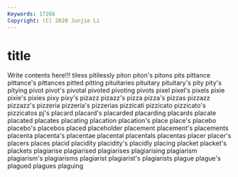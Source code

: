 ```yaml
---
Keywords: 17266
Copyright: (C) 2020 Junjie Li
---
```


# title

Write contents here!!!
tiless 
pitilessly 
piton 
piton's 
pitons 
pits 
pittance
pittance's 
pittances 
pitted 
pitting 
pituitaries 
pituitary 
pituitary's 
pity 
pity's 
pitying
pivot 
pivot's 
pivotal 
pivoted 
pivoting 
pivots 
pixel 
pixel's 
pixels 
pixie
pixie's 
pixies 
pixy 
pixy's 
pizazz 
pizazz's 
pizza 
pizza's 
pizzas 
pizzazz
pizzazz's 
pizzeria 
pizzeria's 
pizzerias 
pizzicati 
pizzicato 
pizzicato's 
pizzicatos 
pj's 
placard
placard's 
placarded 
placarding 
placards 
placate 
placated 
placates 
placating 
placation 
placation's
place 
place's 
placebo 
placebo's 
placebos 
placed 
placeholder 
placement 
placement's 
placements
placenta 
placenta's 
placentae 
placental 
placentals 
placentas 
placer 
placer's 
placers 
places
placid 
placidity 
placidity's 
placidly 
placing 
placket 
placket's 
plackets 
plagiarise 
plagiarised
plagiarises 
plagiarising 
plagiarism 
plagiarism's 
plagiarisms 
plagiarist 
plagiarist's 
plagiarists 
plague 
plague's
plagued 
plagues 
plaguing 
